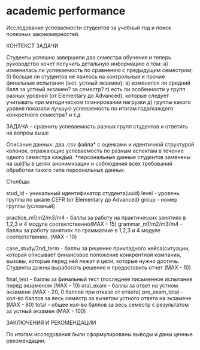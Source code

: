 # academic performance
Исследование успеваемости студентов за учебный год и поиск полезных закономерностей.

КОНТЕКСТ ЗАДАЧИ

Студенты успешно завершили два семестра обучения и теперь руководство хочет получить детальную информацию о том: а) изменилась ли успеваемость по сравнению с предыдущим семестром; б) больше ли студентов не явилось на контрольные и прочие финальные испытания (вкл. устный экзамен); в) изменился ли средний балл за устный экзамен? за семестр? г) есть ли особенности у групп разных уровней (от Elementary до Advanced), которые следует учитывать при методическом планировании нагрузки д) группы какого уровня показали лучшую успеваемость по итогам года/каждого конкретного семестра? и т.д

ЗАДАЧА – сравнить успеваемость разных групп студентов и ответить на вопроы выше

Описание данных: два .csv файла* с оценками и идентичной структурой колонок, отражающие успеваемость по разным аспектам в течение одного семестра каждый. *персональные данные студентов заменены на uuid'ы в целях анонимизации и соблюдения всех требований обработки такого типа персональных данных.

Столбцы:

stud_id - уникальный идентификатор студента(uuid)
level - уровень группы по шкале CEFR (от Elementary до Advanced)
group - номер группы (условный)

practice_m1/m2/m3/m4 - баллы за работу на практических занятиях в 1,2,3 и 4 модуле соответственно(MAX - 15)
grammar_m1/m2/m3/m4 - баллы за работу занятиях по грамматике в 1,2,3 и 4 модуле соответственно. (MAX - 10)

case_study/2nd_term - баллы за решение прикладного кейса(ситуации, которая описывает финансовое положение конкрентной компании, вызовы, которые перед ней лежат и цели, которые нужно достичь. Студенты дожны выработать решение и предоставить отчет (MAX - 10)

final_test - баллы за финальный тест (последнее письменное испытание перед экзаменом (MAX - 10)
oral_exam - баллы за ответ на устном экзамене (MAX - 20, 0 баллов при отказе от ответа)
pre_exam_total - кол-во баллов за весь семестр за вычетом устного ответа на экзамене (MAX - 80)
total - общее кол-во баллов за весь семестр с результатом за устный экзамен (MAX - 100)

ЗАКЛЮЧЕНИЯ И РЕКОМЕНДАЦИИ

По итогам исследования были сформулированы выводы и даны ценные рекомендации.
